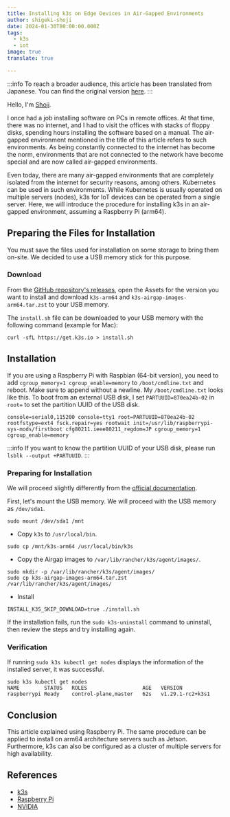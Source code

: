 ```yaml
---
title: Installing k3s on Edge Devices in Air-Gapped Environments
author: shigeki-shoji
date: 2024-01-30T00:00:00.000Z
tags:
  - k3s
  - iot
image: true
translate: true

---
```


:::info
To reach a broader audience, this article has been translated from Japanese.
You can find the original version [here](https://developer.mamezou-tech.com/blogs/2024/01/30/installing-k3s-in-an-Air-Gapped-Environment/).
:::



Hello, I'm [Shoji](https://github.com/edward-mamezou).

I once had a job installing software on PCs in remote offices. At that time, there was no internet, and I had to visit the offices with stacks of floppy disks, spending hours installing the software based on a manual. The air-gapped environment mentioned in the title of this article refers to such environments. As being constantly connected to the internet has become the norm, environments that are not connected to the network have become special and are now called air-gapped environments.

Even today, there are many air-gapped environments that are completely isolated from the internet for security reasons, among others. Kubernetes can be used in such environments. While Kubernetes is usually operated on multiple servers (nodes), k3s for IoT devices can be operated from a single server. Here, we will introduce the procedure for installing k3s in an air-gapped environment, assuming a Raspberry Pi (arm64).

## Preparing the Files for Installation

You must save the files used for installation on some storage to bring them on-site. We decided to use a USB memory stick for this purpose.

### Download

From the [GitHub repository's releases](https://github.com/k3s-io/k3s/releases), open the Assets for the version you want to install and download `k3s-arm64` and `k3s-airgap-images-arm64.tar.zst` to your USB memory.

The `install.sh` file can be downloaded to your USB memory with the following command (example for Mac):

```text
curl -sfL https://get.k3s.io > install.sh
```

## Installation

If you are using a Raspberry Pi with Raspbian (64-bit version), you need to add `cgroup_memory=1 cgroup_enable=memory` to `/boot/cmdline.txt` and reboot. Make sure to append without a newline. My `/boot/cmdline.txt` looks like this. To boot from an external USB disk, I set `PARTUUID=870ea24b-02` in `root=` to set the partition UUID of the USB disk.

```text
console=serial0,115200 console=tty1 root=PARTUUID=870ea24b-02 rootfstype=ext4 fsck.repair=yes rootwait init=/usr/lib/raspberrypi-sys-mods/firstboot cfg80211.ieee80211_regdom=JP cgroup_memory=1 cgroup_enable=memory
```

:::info
If you want to know the partition UUID of your USB disk, please run `lsblk --output +PARTUUID`.
:::

### Preparing for Installation

We will proceed slightly differently from the [official documentation](https://docs.k3s.io/installation/airgap).

First, let's mount the USB memory. We will proceed with the USB memory as `/dev/sda1`.

```text
sudo mount /dev/sda1 /mnt
```

- Copy `k3s` to `/usr/local/bin`.

```text
sudo cp /mnt/k3s-arm64 /usr/local/bin/k3s
```

- Copy the Airgap images to `/var/lib/rancher/k3s/agent/images/`.

```text
sudo mkdir -p /var/lib/rancher/k3s/agent/images/
sudo cp k3s-airgap-images-arm64.tar.zst /var/lib/rancher/k3s/agent/images/
```

- Install

```text
INSTALL_K3S_SKIP_DOWNLOAD=true ./install.sh
```

If the installation fails, run the `sudo k3s-uninstall` command to uninstall, then review the steps and try installing again.

### Verification

If running `sudo k3s kubectl get nodes` displays the information of the installed server, it was successful.

```text
sudo k3s kubectl get nodes
NAME        STATUS   ROLES                  AGE   VERSION
raspberrypi Ready    control-plane,master   62s   v1.29.1-rc2+k3s1
```

## Conclusion

This article explained using Raspberry Pi. The same procedure can be applied to install on arm64 architecture servers such as Jetson. Furthermore, k3s can also be configured as a cluster of multiple servers for high availability.

## References

- [k3s](https://k3s.io/)
- [Raspberry Pi](https://www.raspberrypi.com/)
- [NVIDIA](https://www.nvidia.com/ja-jp/autonomous-machines/)


